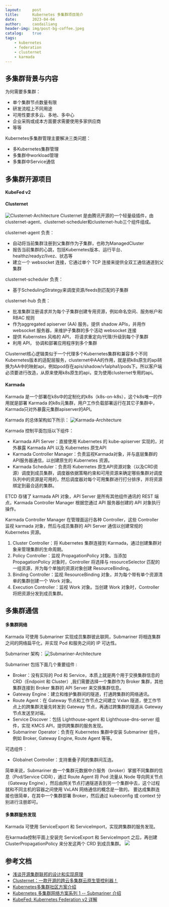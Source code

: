 ```yaml
---
layout:     post
title:      Kubernetes 多集群项目简介
date:       2023-04-04
author:     caodailiang
header-img: img/post-bg-coffee.jpeg
catalog: 	true
tags:
    - kubernetes
    - federation
    - clusternet
    - karmada
---
```


## 多集群背景与内容
为何需要多集群：
- 单个集群节点数量有限
- 研发流程上不同用途
- 可用性要求多云、多地、多中心
- 企业采购或成本方面要求需要使用多家供应商
- 等等

Kubernetes多集群管理主要解决三类问题：
- 多Kubernetes集群管理
- 多集群中workload管理
- 多集群中Service通信

## 多集群开源项目
#### KubeFed v2

#### Clusternet
![Clusternet-Architecture](https://caodailiang.github.io/img/posts/k8s-multi-cluster-clusternet-arch.png)
Clusternet 是由腾讯开源的一个轻量级插件，由clusternet-agent、clusternet-scheduler和clusternet-hub三个组件组成。

clusternet-agent 负责：
- 自动将当前集群注册到父集群作为子集群，也称为ManagedCluster
- 报告当前集群的心跳，包括Kubernetes版本、运行平台、healthz/readyz/livez、状态等
- 建立一个 websocket 连接，它通过单个 TCP 连接来提供全双工通信通道到父集群

clusternet-scheduler 负责：
- 基于SchedulingStrategy来调度资源/feeds到匹配的子集群

clusternet-hub 负责：
- 批准集群注册请求并为每个子集群创建专用资源，例如命名空间、服务帐户和 RBAC 规则
- 作为aggregated apiserver (AA) 服务。提供 shadow APIs，并用作 websocket 服务器，来维护子集群的多个活动 websocket 连接
- 提供 Kubernstes 风格的 API， 将请求重定向/代理/升级到每个子集群
- 利用 API， 协调和部署应用程序到多个集群

Clusternet核心逻辑类似于一个代理多个Kubernetes集群和兼容多个不同Kubernetes版本的适配层服务，clusternet中AA的作用，就是把k8s原生的api转换为AA中的映射api，例如pod存在apis/shadow/v1alpha1/pods下。所以客户端必须要进行改造，从原来使用k8s原生的api，变为使用clusternet专用的api。

#### Karmada
Karmada 是一个部署在k8s中的定制化的k8s（k8s-on-k8s），这个k8s唯一的作用就是部署 Karmada 的k8s元集群，用户工作负载部署运行在其它子集群中，Karmada只对外暴露元集群apiserver的API。

Karmada 的总体架构如下所示：
![Karmada-Architecture](https://caodailiang.github.io/img/posts/k8s-multi-cluster-karmada-arch.png)

Karmada 控制平面包括以下组件：
- Karmada API Server：直接使用 Kubernetes 的 kube-apiserver 实现的，对外暴露 Karmada API 以及 Kubernetes 原生API
- Karmada Controller Manager：负责监视Karmada对象，并与底层集群的API服务器通信，以创建原生的 Kubernetes 资源。
- Karmada Scheduler：负责将 Kubernetes 原生API资源对象（以及CRD资源）调度到成员集群，调度器依据策略约束和可用资源来确定哪些集群对调度队列中的资源是可用的，然后调度器对每个可用集群进行打分排序，并将资源绑定到最合适的集群。

ETCD 存储了 karmada API 对象，API Server 是所有其他组件通讯的 REST 端点，Karmada Controller Manager 根据您通过 API 服务器创建的 API 对象执行操作。

Karmada Controller Manager 在管理面运行各种 Controller，这些 Controller 监视 karmada 对象，然后与成员集群的 API Server 通信以创建常规的 Kubernetes 资源。 
1. Cluster Controller：将 Kubernetes 集群连接到 Karmada，通过创建集群对象来管理集群的生命周期。
2. Policy Controller：监视 PropagationPolicy 对象。当添加 PropagationPolicy 对象时，Controller 将选择与 resourceSelector 匹配的一组资源，并为每个单独的资源对象创建 ResourceBinding。
3. Binding Controller：监视 ResourceBinding 对象，并为每个带有单个资源清单的集群创建一个 Work 对象。
4. Execution Controller：监视 Work 对象。当创建 Work 对象时，Controller 将把资源分发到成员集群。

## 多集群通信
#### 多集群网络
Karmada 可使用 Submariner 实现成员集群彼此联网，Submariner 将相连集群之间的网络扁平化，并实现 Pod 和服务之间的 IP 可达性。

Submariner 架构：
![Submariner-Architecture](https://caodailiang.github.io/img/posts/k8s-multi-cluster-submariner-arch.jpg)

Submariner 包括下面几个重要组件 :
- Broker：没有实际的 Pod 和 Service，本质上就是两个用于交换集群信息的 CRD（Endpoint 和 Cluster）,我们需要选择一个集群作为 Broker 集群，其他集群连接到 Broker 集群的 API Server 来交换集群信息。
- Gateway Engine：建立和维护集群间的隧道，打通跨集群的网络通讯。
- Route Agent：在 Gateway 节点和工作节点之间建立 Vxlan 隧道，使工作节点上的跨集群流量先转发到 Gateway 节点，再通过跨集群的隧道从 Gateway 节点发送至对端。
- Service Discover：包括 Lighthouse-agent 和 Lighthouse-dns-server 组件，实现 KMCS API，提供跨集群的服务发现。
- Submariner Operator：负责在 Kubernetes 集群中安装 Submariner 组件，例如 Broker, Gateway Engine, Route Agent 等等。

可选组件：
- Globalnet Controller：支持重叠子网的集群间互连。

简单来说，Submariner 由一个集群元数据中介服务（broker）掌握不同集群的信息（Pod/Service CIDR），通过 Route Agent 将 Pod 流量从 Node 导向网关节点（Gateway Engine），然后由网关节点打通隧道丢到另一个集群中去，这个过程就和不同主机的容器之间使用 VxLAN 网络通信的概念是一致的。 要达成集群连接也很简单，在其中一个集群部署 Broker，然后通过 kubeconfig 或 context 分别进行注册即可。

#### 多集群服务发现
Karmada 可使用 ServiceExport 和 ServiceImport，实现跨集群的服务发现。

在karmada控制平面上安装完 ServiceExport 和 ServiceImport 之后，再创建 ClusterPropagationPolicy 来分发这两个 CRD 到成员集群。
![](https://caodailiang.github.io/img/posts/k8s-multi-cluster-eriecanal.png)

## 参考文档
- [浅谈开源集群联邦的设计和实现原理](https://cvvz.fun/post/kube-federation/)
- [Clusternet：一款开源的跨云多集群云原生管控利器！](https://juejin.cn/post/7056585357164281886)
- [Kubernetes多集群社区方案介绍](https://www.ctyun.cn/developer/article/430438379012165)
- [Kubernetes 多集群网络方案系列 1 -- Submariner 介绍](https://www.cnblogs.com/ztguang/p/17959579)
- [KubeFed: Kubernetes Federation v2 详解](https://www.kubernetes.org.cn/5702.html)